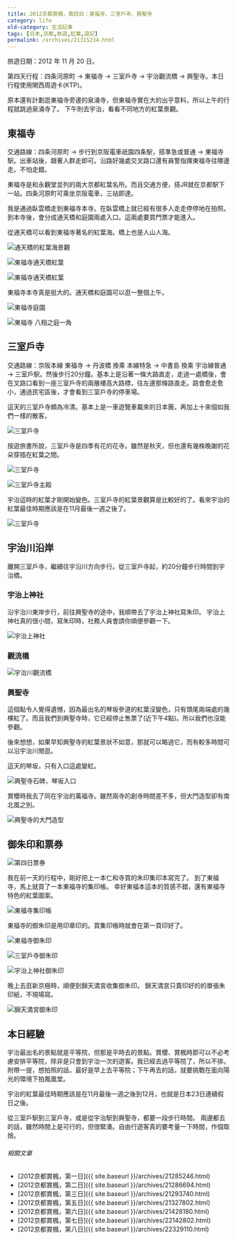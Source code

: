 ```yaml
---
title: 2012京都賞楓，第四日：東福寺、三室戶寺、興聖寺
category: life
old-category: 生活記事
tags: [日本,京都,旅遊,紅葉,遊記]
permalink: /archives/21315234.html
---
```


旅遊日期：2012 年 11 月 20 日。

第四天行程：四条河原町 -> 東福寺 -> 三室戶寺 -> 宇治觀流橋 -> 興聖寺。本日行程使用関西周遊卡(KTP)。

原本還有計劃逛東福寺旁邊的泉涌寺，但東福寺實在大的出乎意料，所以上午的行程就跳過泉涌寺了。
下午則去宇治，看看不同地方的紅葉景觀。

<!--more-->

## 東福寺

交通路線：四条河原町 -> 步行到京阪電車祇園四条駅，搭準急或普通 -> 東福寺駅。出車站後，跟著人群走即可。沿路好幾處交叉路口還有員警指揮東福寺往哪邊走。不怕走錯。

東福寺是和永觀堂並列的兩大京都紅葉名所。而且交通方便，搭JR就在京都駅下一站。四条河原町可乘坐京阪電車，三站即達。

我是通過臥雲橋走到東福寺本寺。在臥雲橋上就已經有很多人走走停停地在拍照。
到本寺後，會分成通天橋和庭園兩處入口。這兩處要買門票才能進入。

從通天橋可以看到東福寺著名的紅葉海。橋上也是人山人海。

![通天橋的紅葉海景觀](https://rocksaying.github.io/images/imgur/gcs9oKf.jpg)

![東福寺通天橋紅葉](https://rocksaying.github.io/images/imgur/QfXYyre.jpg)

![東福寺通天橋紅葉](https://rocksaying.github.io/images/imgur/Hi0XBdh.jpg)

東福寺本寺真是挺大的。通天橋和庭園可以逛一整個上午。

![東福寺庭園](https://rocksaying.github.io/images/imgur/5RSivKb.jpg)

![東福寺 八相之庭一角](https://rocksaying.github.io/images/imgur/3W7ySFL.jpg)

## 三室戶寺

交通路線：京阪本線 東福寺 -> 丹波橋 換乘 本線特急 -> 中書島 換乘 宇治線普通 -> 三室戶駅。然後步行20分鐘。基本上是沿著一條大路直走，走過一處橋後，會在叉路口看到一座三室戶寺的兩層樓高大路標，往左邊那條路直走。路會愈走愈小，通過民宅區後，才會看到三室戶寺的停車場。

這天的三室戶寺頗為冷清。基本上是一車遊覽車載來的日本團，再加上十來個如我們一樣的散客。

![三室戶寺](https://rocksaying.github.io/images/imgur/MRYb2va.jpg)

按遊旅書所說，三室戶寺是四季有花的花寺。雖然是秋天，但也還有幾株晚謝的花朵穿插在紅葉之間。

![三室戶寺](https://rocksaying.github.io/images/imgur/Sr17O31.jpg)

![三室戶寺主殿](https://rocksaying.github.io/images/imgur/QpGOSIO.jpg)

宇治這時的紅葉才剛開始變色。三室戶寺的紅葉景觀算是比較好的了。看來宇治的紅葉最佳時期應該是在11月最後一週之後了。

![三室戶寺](https://rocksaying.github.io/images/imgur/yZnTmxx.jpg)

## 宇治川沿岸

離開三室戶寺，繼續往宇沿川方向步行。從三室戶寺起，約20分鐘步行時間到宇治橋。

### 宇治上神社

沿宇治川東岸步行，前往興聖寺的途中，我順帶去了宇治上神社寫朱印。
宇治上神社真的很小間，寫朱印時，社務人員會請你順便參觀一下。

![宇治上神社](https://rocksaying.github.io/images/imgur/1MNilcr.jpg)

### 觀流橋

![宇治川觀流橋](https://rocksaying.github.io/images/imgur/V1PmfS3.jpg)

### 興聖寺

這個點令人覺得遺憾，因為最出名的琴坂參道的紅葉沒變色，只有頭尾兩端處的幾棵紅了。而且我們到興聖寺時，它已經停止售票了(近下午4點)。所以我們也沒能參觀。

後來想想，如果早知興聖寺的紅葉景狀不如意，那就可以略過它，而有較多時間可以沿宇治川閒逛。

這天的琴坂，只有入口這處變紅。

![興聖寺石碑，琴坂入口](https://rocksaying.github.io/images/imgur/0UgxSGz.jpg)

賞櫻時我去了同在宇治的萬福寺。雖然兩寺的創寺時間差不多，但大門造型卻有南北風之別。

![興聖寺的大門造型](https://rocksaying.github.io/images/imgur/wszWfOs.jpg)

## 御朱印和票券

![第四日票券](https://rocksaying.github.io/images/imgur/l4ZdiH4.jpg)

我在前一天的行程中，剛好把上一本仁和寺買的朱印集印本寫完了。
到了東福寺，馬上就買了一本東福寺的集印帳。
幸好東福本這本的質感不錯，還有東福寺特色的紅葉圖案。

![東福寺集印帳](https://rocksaying.github.io/images/imgur/WnxUs5f.jpg)

東福寺的御朱印是用印章印的。買集印帳時就會在第一頁印好了。

![東福寺御朱印](https://rocksaying.github.io/images/imgur/l1Dvm3t.jpg)

![三室戶寺御朱印](https://rocksaying.github.io/images/imgur/Ef9aEbJ.jpg)

![宇治上神社御朱印](https://rocksaying.github.io/images/imgur/57n4Fgj.jpg)

晚上去逛新京極時，順便到錦天満宮收集御朱印。
錦天満宮只賣印好的的單張朱印紙，不現場寫。

![錦天満宮御朱印](https://rocksaying.github.io/images/imgur/WMTEgNj.jpg)

## 本日經驗

宇治最出名的景點就是平等院，但那是平時去的景點。賞櫻、賞楓時節可以不必考慮安排平等院，除非是只會到宇治一次的遊客。我已經去過平等院了，所以不排。附帶一提，想拍照的話，最好是早上去平等院；下午再去的話，就要挑戰在面向陽光的環境下拍鳳凰堂。

宇治的紅葉最佳時期應該是在11月最後一週之後到12月，也就是日本23日連續假日之後。

從三室戶駅到三室戶寺，或是從宇治駅到興聖寺，都要一段步行時間。
兩邊都去的話，雖然時間上是可行的，但很緊湊。自由行遊客真的要考量一下時間，作個取捨。

###### 相關文章

* [2012京都賞楓，第一日]({{ site.baseurl }}/archives/21285246.html)
* [2012京都賞楓，第二日]({{ site.baseurl }}/archives/21286694.html)
* [2012京都賞楓，第三日]({{ site.baseurl }}/archives/21293740.html)
* [2012京都賞楓，第五日]({{ site.baseurl }}/archives/21327802.html)
* [2012京都賞楓，第六日]({{ site.baseurl }}/archives/21428180.html)
* [2012京都賞楓，第七日]({{ site.baseurl }}/archives/22142802.html)
* [2012京都賞楓，第八日]({{ site.baseurl }}/archives/22329110.html)
